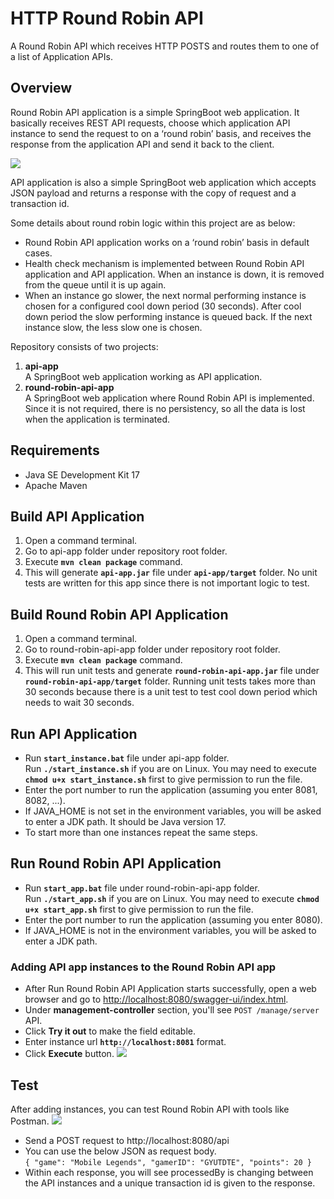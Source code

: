 # HTTP Round Robin API
A Round Robin API which receives HTTP POSTS and routes them to one of a list of
Application APIs.
## Overview
Round Robin API application is a simple SpringBoot web application.
It basically receives REST API requests, choose which application API instance to send the request to on a ‘round robin’ basis, and receives the response from the application API
and send it back to the client.

![](https://i.ibb.co/hF8T7B5/round-Robin.png)

API application is also a simple SpringBoot web application which accepts JSON payload and returns a response with the copy of request and a transaction id.

Some details about round robin logic within this project are as below:
- Round Robin API application works on a ‘round robin’ basis in default cases.
- Health check mechanism is implemented between Round Robin API application and API application. When an instance is down, it is removed from the queue until it is up again.
- When an instance go slower, the next normal performing instance is chosen for a configured cool down period (30 seconds). After cool down period the slow performing instance is queued back. If the next instance slow, the less slow one is chosen.
 
Repository consists of two projects:
1. **api-app**<br>
A SpringBoot web application working as API application.<br>
2. **round-robin-api-app**<br>
A SpringBoot web application where Round Robin API is implemented. Since it is not required, there is no persistency, so all the data is lost when the application is terminated. 

## Requirements
 - Java SE Development Kit 17
 - Apache Maven

## Build API Application
 1. Open a command terminal.
 2. Go to api-app folder under repository root folder.
 3. Execute **`mvn clean package`** command.
 4. This will generate **`api-app.jar`** file under **`api-app/target`** folder.
 No unit tests are written for this app since there is not important logic to test.

## Build Round Robin API Application
 1. Open a command terminal.
 2. Go to round-robin-api-app folder under repository root folder.
 3. Execute **`mvn clean package`** command.
 4. This will run unit tests and generate **`round-robin-api-app.jar`** file under **`round-robin-api-app/target`** folder.
 Running unit tests takes more than 30 seconds because there is a unit test to test cool down period which needs to wait 30 seconds.

## Run API Application
- Run **`start_instance.bat`** file under api-app folder.<br>
Run **`./start_instance.sh`** if you are on Linux. You may need to execute **`chmod u+x start_instance.sh`** first to give permission to run the file.
- Enter the port number to run the application (assuming you enter 8081, 8082, ...).
- If JAVA_HOME is not set in the environment variables, you will be asked to enter a JDK path. It should be Java version 17.
- To start more than one instances repeat the same steps.

## Run Round Robin API Application
- Run **`start_app.bat`** file under round-robin-api-app folder.<br>
Run **`./start_app.sh`** if you are on Linux. You may need to execute **`chmod u+x start_app.sh`** first to give permission to run the file.
- Enter the port number to run the application (assuming you enter 8080).
- If JAVA_HOME is not in the environment variables, you will be asked to enter a JDK path.

### Adding API app instances to the Round Robin API app
- After Run Round Robin API Application starts successfully, open a web browser and go to [http://localhost:8080/swagger-ui/index.html](http://localhost:8080/swagger-ui/index.html).
- Under **management-controller** section, you'll see `POST /manage/server` API.
- Click **Try it out** to make the field editable.
- Enter instance url **`http://localhost:8081`** format.
- Click **Execute** button.
![](https://i.ibb.co/NFgBZ71/round-Robin-add-Instance.png)


## Test
After adding instances, you can test Round Robin API with tools like Postman.
![](https://i.ibb.co/zPDMDSC/round-Robin-test.png)

- Send a POST request to http://localhost:8080/api
- You can use the below JSON as request body.<br>
`
{
    "game": "Mobile Legends",
    "gamerID": "GYUTDTE",
    "points": 20
}
`
- Within each response, you will see processedBy is changing between the API instances and a unique transaction id is given to the response.

